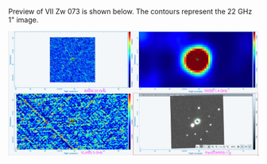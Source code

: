 Preview of VII Zw 073 is shown below. The contours represent the 22 GHz 1" image. 

![VIIZw073.png](VIIZw073.png "VIIZw073")

